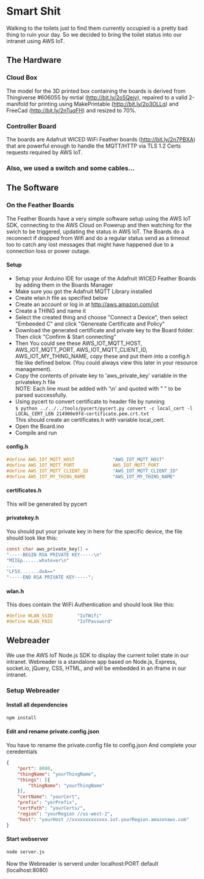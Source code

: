 # Smart Shit

Walking to the toilets just to find them currently occupied is a pretty bad thing to ruin your day. So we decided to bring the toilet status into our intranet using AWS IoT.

## The Hardware

### Cloud Box

The model for the 3D printed box containing the boards is derived from Thingiverse #606055 by mrtial (http://bit.ly/2o5Qejy), repaired to a valid 2-manifold for printing using MakePrintable (http://bit.ly/2o3OLLq) and FreeCad (http://bit.ly/2nTuqFH) and resized to 70%.

### Controller Board

The boards are Adafruit WICED WiFi Feather boards (http://bit.ly/2n7PBXA) that are powerful enough to handle the MQTT/HTTP via TLS 1.2 Certs requests required by AWS IoT.

### Also, we used a switch and some cables...

## The Software

### On the Feather Boards

The Feather Boards have a very simple software setup using the AWS IoT SDK, connecting to the AWS Cloud on Powerup and then watching for the swich to be triggered, updating the status in AWS IoT. The Boards do a reconnect if dropped from Wifi and do a regular status send as a timeout too to catch any lost messages that might have happened due to a connection loss or power outage.

#### Setup
 - Setup your Arduino IDE for usage of the Adafruit WICED Feather Boards by adding them in the Boards Manager
 - Make sure you got the Adafruit MQTT Library installed
 - Create wlan.h file as specified below
 - Create an account or log in at http://aws.amazon.com/iot
 - Create a THING and name it
 - Select the created thing and choose "Connect a Device", then select "Embeeded C" and click "Genereate Certificate and Policy"
 - Download the generated certificate and private key to the Board folder. Then click "Confirm & Start connecting"
 - Then You could see these AWS_IOT_MQTT_HOST, AWS_IOT_MQTT_PORT, AWS_IOT_MQTT_CLIENT_ID, AWS_IOT_MY_THING_NAME, copy these and put them into a config.h file like defined below. (You could always view this later in your resource management). 
 - Copy the contents of private key to 'aws_private_key' variable in the privatekey.h file  
   NOTE: Each line must be added with '\n' and quoted with " " to be parsed successfully.
 - Using pycert to convert certificate to header file by running  
   `$ python ../../../tools/pycert/pycert.py convert -c local_cert -l LOCAL_CERT_LEN 214900e9fd-certificate.pem.crt.txt`  
   This should create an certificates.h with variable local_cert.
 - Open the Board.ino
 - Compile and run

#### config.h
```c
#define AWS_IOT_MQTT_HOST              "AWS_IOT_MQTT_HOST"
#define AWS_IOT_MQTT_PORT              AWS_IOT_MQTT_PORT
#define AWS_IOT_MQTT_CLIENT_ID         "AWS_IOT_MQTT_CLIENT_ID"
#define AWS_IOT_MY_THING_NAME          "AWS_IOT_MY_THING_NAME"
```

#### certificates.h

This will be generated by pycert

#### privatekey.h

You should put your private key in here for the specific device, the file should look like this:

```c
const char aws_private_key[] = 
"-----BEGIN RSA PRIVATE KEY-----\n"
"MIIEp......whatever\n"
...
"LF5X.......dxA=="
"-----END RSA PRIVATE KEY-----";
```

#### wlan.h

This does contain the WiFi Authentication and should look like this:

```c
#define WLAN_SSID         "IoTWifi"
#define WLAN_PASS         "IoTPassword"
```

## Webreader

We use the AWS IoT Node.js SDK to display the current toilet state in our intranet.
Webreader is a standalone app based on Node.js, Express, socket.io, jQuery, CSS, HTML, and will be embedded in an iframe in our intranet.

### Setup Webreader

#### Install all dependencies
```sh
npm install
```
#### Edit and rename private.config.json
You have to rename the private.config file to config.json
And complete your ceredentials 

```json
{
    "port": 8080,
    "thingName": "yourThingName",
    "things": [{
        "thingName": "yourThingName"
    }],
    "certName": "yourCert",
    "prefix": "yorPrefix",
    "certPath": "yourCerts/",
    "region": "yourRegion //us-west-2",
    "host": "yourHost //xxxxxxxxxxxxx.iot.yourRegion.amazonaws.com"
}
```

#### Start webserver
```sh
node server.js
```
Now the Webreader is serverd under localhost:PORT default (localhost:8080)
